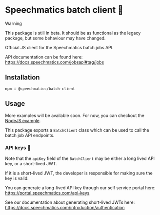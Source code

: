 # Speechmatics batch client 💬

> [!WARNING]
> This package is still in beta. It should be as functional as the legacy package, but some behaviour may have changed.

Official JS client for the Speechmatics batch jobs API.

API documentation can be found here: https://docs.speechmatics.com/jobsapi#tag/jobs

## Installation

```
npm i @speechmatics/batch-client
```

## Usage

More examples will be available soon. For now, you can checkout the [NodeJS example](/examples/nodejs/batch-example.ts).

This package exports a `BatchClient` class which can be used to call the batch job API endpoints.

### API keys 🔑

Note that the `apiKey` field of the `BatchClient` may be either a long lived API key, or a short-lived JWT.

If it is a short-lived JWT, the developer is responsible for making sure the key is valid.

You can generate a long-lived API key through our self service portal here: https://portal.speechmatics.com/api-keys

See our documentation about generating short-lived JWTs here: https://docs.speechmatics.com/introduction/authentication